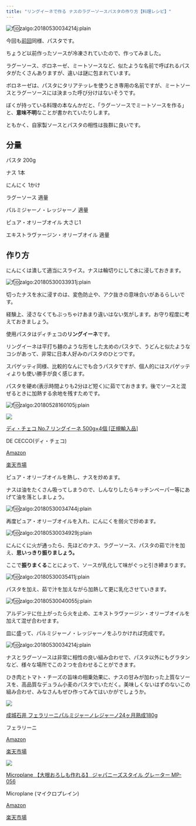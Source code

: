 ```yaml
---
title: "リングイーネで作る ナスのラグーソースパスタの作り方【料理レシピ】"
---
```


![f:id:zalgo:20180530034214j:plain](/img/20180530034214.jpg "f:id:zalgo:20180530034214j:plain")

今回も[前回](_wp_link_placeholder)同様、パスタです。

ちょうど以前作ったソースが冷凍されていたので、作ってみました。

ラグーソース、ボロネーゼ、ミートソースなど、似たような名前で呼ばれるパスタがたくさんありますが、違いは謎に包まれています。

ボロネーゼは、パスタにタリアテッレを使うとき専用の名前ですが、ミートソースとラグーソースには決まった呼び分けはないそうです。

ぼくが持っている料理の本なんかだと、「ラグーソースでミートソースを作る」と、**意味不明**なことが書かれていたりします。

ともかく、自家製ソースとパスタの相性は抜群に良いです。

## 分量

パスタ 200g

ナス 1本

にんにく 1かけ

ラグーソース 適量

パルミジャーノ・レッジャーノ 適量

ピュア・オリーブオイル 大さじ1

エキストラヴァージン・オリーブオイル 適量

## 作り方

にんにくは潰して適当にスライス。ナスは輪切りにして水に浸しておきます。

![f:id:zalgo:20180530033931j:plain](/img/20180530033931.jpg "f:id:zalgo:20180530033931j:plain")

切ったナスを水に浸すのは、変色防止や、アク抜きの意味合いがあるらしいです。

経験上、浸さなくてもぶっちゃけあまり違いはない気がします。お守り程度に考えておきましょう。

使用パスタはディチェコの**リングイーネ**です。

リングイーネは平打ち麺のような形をした太めのパスタで、うどんと似たようなコシがあって、非常に日本人好みのパスタのひとつです。

スパゲッティ同様、比較的なんにでも合うパスタですが、個人的にはスパゲッティよりも使い勝手が良く感じます。

パスタを硬め(表示時間よりも2分ほど短く)に茹でておきます。後でソースと混ぜるときに加熱する余地を残すためです。

![f:id:zalgo:20180528160105j:plain](/img/20180528160105.jpg "f:id:zalgo:20180528160105j:plain")

[![](https://ws-fe.amazon-adsystem.com/widgets/q?_encoding=UTF8&MarketPlace=JP&ASIN=B00FQCHM6W&ServiceVersion=20070822&ID=AsinImage&WS=1&Format=_SL160_&tag=galavollc-22)](https://amzn.to/2x8cNKN)

[ディ・チェコ No.7 リングイーネ 500g×4個 [正規輸入品]](https://amzn.to/2x8cNKN)

DE CECCO(ディ・チェコ)

[Amazon](https://amzn.to/2x8cNKN)

[楽天市場](https://hb.afl.rakuten.co.jp/hgc/16b4e0f3.b29bcd85.16b4e0f4.8a5ba469/?pc=https%3A%2F%2Fitem.rakuten.co.jp%2Fsoukai%2F19767%2F&m=http%3A%2F%2Fm.rakuten.co.jp%2Fsoukai%2Fi%2F10731487%2F&link_type=text&ut=eyJwYWdlIjoiaXRlbSIsInR5cGUiOiJ0ZXh0Iiwic2l6ZSI6IjEyOHgxMjgiLCJuYW0iOjEsIm5hbXAiOiJkb3duIiwiY29tIjoxLCJjb21wIjoiZG93biIsInByaWNlIjoxLCJib3IiOjEsImNvbCI6MH0%3D)

ピュア・オリーブオイルを熱し、ナスを炒めます。

ナスは油をたくさん吸ってしまうので、しんなりしたらキッチンペーパー等にあげて油を落としましょう。

![f:id:zalgo:20180530034744j:plain](/img/20180530034744.jpg "f:id:zalgo:20180530034744j:plain")

再度ピュア・オリーブオイルを入れ、にんにくを弱火で炒めます。

![f:id:zalgo:20180530034929j:plain](/img/20180530034929.jpg "f:id:zalgo:20180530034929j:plain")

にんにくに火が通ったら、先ほどのナス、ラグーソース、パスタの茹で汁を加え、**思いっきり振りましょう。**

ここで**振りまくる**ことによって、ソースが乳化して味がぐっと引き締まります。

![f:id:zalgo:20180530035411j:plain](/img/20180530035411.jpg "f:id:zalgo:20180530035411j:plain")

パスタを加え、茹で汁を加えながら加熱して更に乳化させていきます。

![f:id:zalgo:20180530040055j:plain](/img/20180530040055.jpg "f:id:zalgo:20180530040055j:plain")

アルデンテに仕上がったら火を止め、エキストラヴァージン・オリーブオイルを加えて混ぜ合わせます。

皿に盛って、パルミジャーノ・レッジャーノをふりかければ完成です。

![f:id:zalgo:20180530034214j:plain](/img/20180530034214.jpg "f:id:zalgo:20180530034214j:plain")

ナスとラグーソースは非常に相性の良い組み合わせで、パスタ以外にもグラタンなど、様々な場所でこの２つを合わせることができます。

ひき肉とトマト・チーズの旨味の相乗効果に、ナスの甘みが加わった上質なソースを、高品質なデュラム小麦のパスタでいただく。美味しくないはずのないこの組み合わせ、みなさんもぜひ作ってみてはいかがでしょうか。

[![](https://ws-fe.amazon-adsystem.com/widgets/q?_encoding=UTF8&ASIN=B00FWB68PS&Format=_SL160_&ID=AsinImage&MarketPlace=JP&ServiceVersion=20070822&WS=1&tag=galavollc-22)](https://amzn.to/2IRB64O)

[成城石井 フェラリーニパルミジャーノレジャーノ24ヶ月熟成180g](https://amzn.to/2IRB64O)

フェラリーニ

[Amazon](https://amzn.to/2IRB64O)

[楽天市場](https://hb.afl.rakuten.co.jp/hgc/16b7926f.384de1b1.16b79270.61c04176/?pc=https%3A%2F%2Fitem.rakuten.co.jp%2Fseijoishii%2F8008706611102%2F&m=http%3A%2F%2Fm.rakuten.co.jp%2Fseijoishii%2Fi%2F10012567%2F&link_type=text&ut=eyJwYWdlIjoiaXRlbSIsInR5cGUiOiJ0ZXh0Iiwic2l6ZSI6IjEyOHgxMjgiLCJuYW0iOjEsIm5hbXAiOiJkb3duIiwiY29tIjoxLCJjb21wIjoiZG93biIsInByaWNlIjowLCJib3IiOjEsImNvbCI6MH0%3D)

[![](https://ws-fe.amazon-adsystem.com/widgets/q?_encoding=UTF8&ASIN=B0054HKMEI&Format=_SL160_&ID=AsinImage&MarketPlace=JP&ServiceVersion=20070822&WS=1&tag=galavollc-22)](https://amzn.to/2shRtww)

[Microplane 【大根おろしも作れる】 ジャパニーズスタイル グレーター MP-056](https://amzn.to/2shRtww)

Microplane (マイクロプレイン)

[Amazon](https://amzn.to/2shRtww)

[楽天市場](https://hb.afl.rakuten.co.jp/hgc/16b792ef.f0221d8d.16b792f0.24d92cc4/?pc=https%3A%2F%2Fitem.rakuten.co.jp%2Fconvenimart%2Fcnbnb0054hkmei%2F&m=http%3A%2F%2Fm.rakuten.co.jp%2Fconvenimart%2Fi%2F10134046%2F&link_type=text&ut=eyJwYWdlIjoiaXRlbSIsInR5cGUiOiJ0ZXh0Iiwic2l6ZSI6IjEyOHgxMjgiLCJuYW0iOjEsIm5hbXAiOiJkb3duIiwiY29tIjoxLCJjb21wIjoiZG93biIsInByaWNlIjowLCJib3IiOjEsImNvbCI6MH0%3D)

